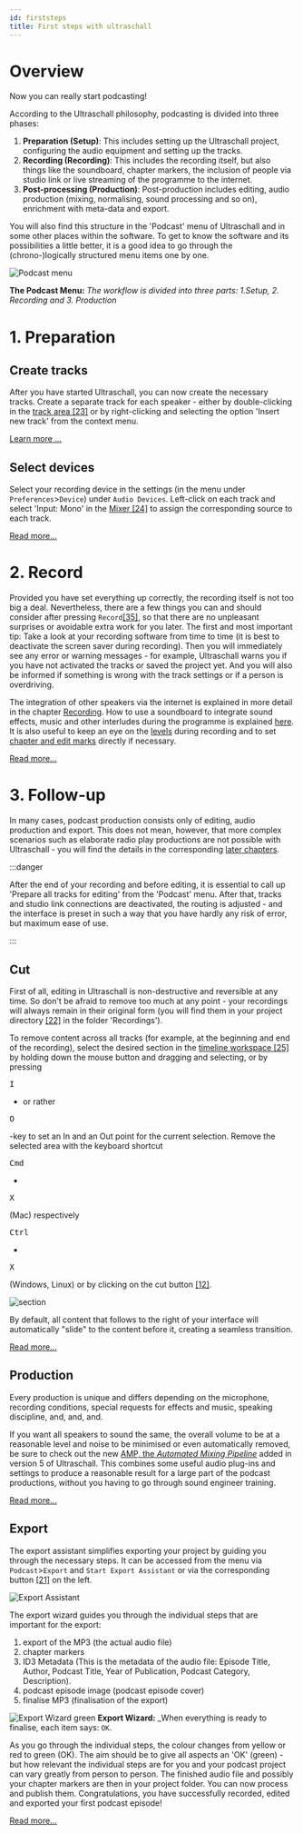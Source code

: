 ```yaml
---
id: firststeps
title: First steps with ultraschall
---
```


<!-- @todo: Adapt links and image embeddings for docusaurus; currently images with explicit size specification are embedded like this: <img title="" alt="" src="" width="" style="display: block" /> -->

 # Overview

Now you can really start podcasting!

According to the Ultraschall philosophy, podcasting is divided into three phases:

1. **Preparation (Setup)**: This includes setting up the Ultraschall project, configuring the audio equipment and setting up the tracks.
2. **Recording (Recording)**: This includes the recording itself, but also things like the soundboard, chapter markers, the inclusion of people via studio link or live streaming of the programme to the internet.
3. **Post-processing (Production)**: Post-production includes editing, audio production (mixing, normalising, sound processing and so on), enrichment with meta-data and export.

You will also find this structure in the 'Podcast' menu of Ultraschall and in some other places within the software. To get to know the software and its possibilities a little better, it is a good idea to go through the (chrono-)logically structured menu items one by one.

![Podcast menu](https://raw.githubusercontent.com/Ultraschall/ultraschall-manual/main/assets/images/Erste-Schritte-mit-Ultraschall/podcast-menu.png)

**The Podcast Menu:** _The workflow is divided into three parts: 1.Setup, 2\. Recording and 3\. Production_

# 1\. Preparation

## Create tracks

After you have started Ultraschall, you can now create the necessary tracks. Create a separate track for each speaker - either by double-clicking in the [track area [23]](GUI-overview) or by right-clicking and selecting the option 'Insert new track' from the context menu.

[Learn more ...](recording#track-create)

## Select devices

Select your recording device in the settings (in the menu under `Preferences`>`Device`) under `Audio Devices`. Left-click on each track and select 'Input: Mono' in the [Mixer [24]](GUI-overview) to assign the corresponding source to each track.

[Read more...](recording)

# 2\. Record

Provided you have set everything up correctly, the recording itself is not too big a deal. Nevertheless, there are a few things you can and should consider after pressing `Record`[[35]](GUI-overview), so that there are no unpleasant surprises or avoidable extra work for you later. The first and most important tip: Take a look at your recording software from time to time (it is best to deactivate the screen saver during recording). Then you will immediately see any error or warning messages - for example, Ultraschall warns you if you have not activated the tracks or saved the project yet. And you will also be informed if something is wrong with the track settings or if a person is overdriving.

The integration of other speakers via the internet is explained in more detail in the chapter [Recording](Recording.md#recording-with-studiolink). How to use a soundboard to integrate sound effects, music and other interludes during the programme is explained [here](recording.md#use-the-soundboard). It is also useful to keep an eye on the [levels](recording-for-advanced.md) during recording and to set [chapter and edit marks](recording-for-advanced.md) directly if necessary.

[Read more...](recording)

# 3\. Follow-up

In many cases, podcast production consists only of editing, audio production and export. This does not mean, however, that more complex scenarios such as elaborate radio play productions are not possible with Ultraschall - you will find the details in the corresponding [later chapters](Aufnahme-fuer-Fortgeschrittene.md).

:::danger

After the end of your recording and before editing, it is essential to call up 'Prepare all tracks for editing' from the 'Podcast' menu. After that, tracks and studio link connections are deactivated, the routing is adjusted - and the interface is preset in such a way that you have hardly any risk of error, but maximum ease of use.

:::

## Cut

First of all, editing in Ultraschall is non-destructive and reversible at any time. So don't be afraid to remove too much at any point - your recordings will always remain in their original form (you will find them in your project directory [[22]](GUI-overview#buttons-export) in the folder 'Recordings').

To remove content across all tracks (for example, at the beginning and end of the recording), select the desired section in the [timeline workspace [25]](GUI-overview) by holding down the mouse button and dragging and selecting, or by pressing

<kbd>I</kbd>

- or rather

<kbd>O</kbd>

-key to set an In and an Out point for the current selection. Remove the selected area with the keyboard shortcut

<kbd>Cmd</kbd>

+

<kbd>X</kbd>

(Mac) respectively

<kbd>Ctrl</kbd>

+

<kbd>X</kbd>

(Windows, Linux) or by clicking on the cut button [[12]](GUI-overview#buttons-views).

![section](https://raw.githubusercontent.com/Ultraschall/ultraschall-manual/main/assets/images/Schnitt/edit-buttons-ripple-cut.png)

By default, all content that follows to the right of your interface will automatically "slide" to the content before it, creating a seamless transition.

[Read more...](cut#1-cut-over-all-tracks-ripple-cut)

## Production

Every production is unique and differs depending on the microphone, recording conditions, special requests for effects and music, speaking discipline, and, and, and.

If you want all speakers to sound the same, the overall volume to be at a reasonable level and noise to be minimised or even automatically removed, be sure to check out the new [AMP, the _Automated Mixing Pipeline_](Post-Production.md#ultraschall-amp-automated-mixing-pipeline) added in version 5 of Ultraschall. This combines some useful audio plug-ins and settings to produce a reasonable result for a large part of the podcast productions, without you having to go through sound engineer training.

[Read more...](postproduction)

## Export

The export assistant simplifies exporting your project by guiding you through the necessary steps. It can be accessed from the menu via `Podcast`>`Export` and `Start Export Assistant` or via the corresponding button [[21]](GUI-overview#buttons-export) on the left.

![Export Assistant](https://raw.githubusercontent.com/Ultraschall/ultraschall-manual/main/assets/images/Export/Export_Assistent_Button.jpg)

The export wizard guides you through the individual steps that are important for the export:

1. export of the MP3 (the actual audio file)
2. chapter markers
3. ID3 Metadata (This is the metadata of the audio file: Episode Title, Author, Podcast Title, Year of Publication, Podcast Category, Description).
4. podcast episode image (podcast episode cover)
5. finalise MP3 (finalisation of the export)

![Export Wizard green](https://raw.githubusercontent.com/Ultraschall/ultraschall-manual/main/assets/images/Export/Export_Assistent_alles_gruen.jpg) **Export Wizard:** _When everything is ready to finalise, each item says: `OK`.

As you go through the individual steps, the colour changes from yellow or red to green (OK). The aim should be to give all aspects an 'OK' (green) - but how relevant the individual steps are for you and your podcast project can vary greatly from person to person. The finished audio file and possibly your chapter markers are then in your project folder. You can now process and publish them. Congratulations, you have successfully recorded, edited and exported your first podcast episode!

[Read more...](export)
